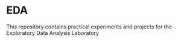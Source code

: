 # EDA
This repository contains practical experiments and projects for the Exploratory Data Analysis Laboratory

